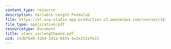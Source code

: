 ```yaml
---
content_type: resource
description: Variable Length Pendulum
file: https://ol-ocw-studio-app-production.s3.amazonaws.com/courses/18-385j-nonlinear-dynamics-and-chaos-fall-2004/15dbf64951b41d1a663a1e2e252af623_otans_varlengthpend.pdf
file_type: application/pdf
resourcetype: Document
title: otans_varlengthpend.pdf
uid: 15dbf649-51b4-1d1a-663a-1e2e252af623
---
```

